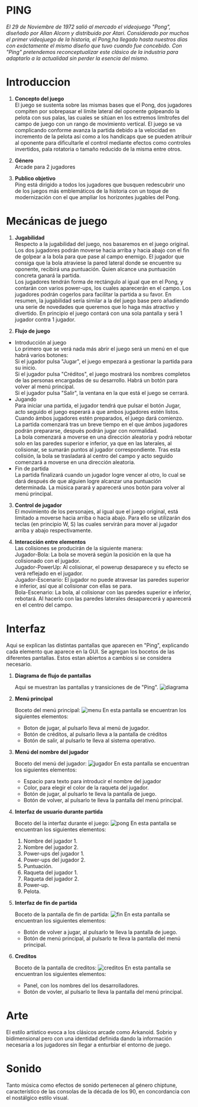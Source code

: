 # PING
 *El 29 de Noviembre de 1972 salió al mercado el videojuego "Pong", diseñado por Allan Alcorn y distribuido por Atari. Considerado por muchos el primer videojuego de la historia, el Pong,ha llegado hasta nuestros días con exáctamente el mismo diseño que tuvo cuando fue concebido. Con "Ping" pretendemos reconceptualizar este clásico de la industria para adaptarlo a la actualidad sin perder la esencia del mismo.*
# Introduccion

1. **Concepto del juego**  
  El juego se sustenta sobre las mismas bases que el Pong, dos jugadores compiten por sobrepasar el límite lateral del oponente golpeando la pelota con sus palas, las cuales se sitúan en los extremos limítrofes del campo de juego con un rango de movimiento vertical. El juego se va complicando conforme avanza la partida debido a la velocidad en incremento de la pelota así como a los handicaps que se pueden atribuir al oponente para dificultarle el control mediante efectos como controles invertidos, pala rotatoria o tamaño reducido de la misma entre otros. 

2. **Género**  
  Arcade para 2 jugadores

3. **Publico objetivo**  
  Ping está dirigido a todos los jugadores que busquen redescubrir uno de los juegos más emblemáticos de la historia con un toque de  modernización con el que ampliar los horizontes jugables del Pong.
  


# Mecánicas de juego

1. **Jugabilidad**  
  Respecto a la jugabilidad del juego, nos basaremos en el juego original. Los dos jugadores podrán moverse hacia arriba y hacia abajo con el fin de golpear a la bola para que pase al campo enemigo. El jugador que consiga que la bola atraviese la pared lateral donde se encuentre su oponente, recibirá una puntuación. Quien alcance una puntuación concreta ganará la partida.  
Los jugadores tendrán forma de rectángulo al igual que en el Pong, y contarán con varios power-ups, los cuales aparecerán en el campo. Los jugadores podrán cogerlos para facilitar la partida a su favor. En resumen, la jugabilidad sería similar a la del juego base pero añadiendo una serie de novedades que queremos que lo haga más atractivo y divertido. En principio el juego contará con una sola pantalla y será 1 jugador contra 1 jugador.  

2. **Flujo de juego**  
  * Introducción al juego  
       Lo primero que se verá nada más abrir el juego será un menú en el que habrá varios botones:  
     Si el jugador pulsa "Jugar", el juego empezará a gestionar la partida para su inicio.  
     Si el jugador pulsa "Créditos", el juego mostrará los nombres completos de las personas encargadas de su desarrollo. Habrá un botón      para volver al menú principal.  
     Si el jugador pulsa "Salir", la ventana en la que está el juego se cerrará.  
  * Jugando  
       Para iniciar una partida, el jugador tendrá que pulsar el botón Jugar, acto seguido el juego esperará a que ambos jugadores estén      listos. Cuando ámbos jugadores estén preparados, el juego dará comienzo.  
     La partida comenzará tras un breve tiempo en el que ámbos jugadores podrán prepararse, después podrán jugar con normalidad.  
     La bola comenzará a moverse en una dirección aleatoria y podrá rebotar solo en las paredes superior e inferior, ya que en las            laterales, al colisionar, se sumarán puntos al jugador correspondiente. Tras esta colisión, la bola se trasladará al centro del          campo y acto seguido comenzará a moverse en una dirección aleatoria.  
  * Fin de partida  
       La partida finalizará cuando un jugador logre vencer al otro, lo cual se dará después de que alguien logre alcanzar una                puntuación determinada. La música parará y aparecerá unos botón para volver al menú principal.  

3. **Control de jugador**  
  El movimiento de los personajes, al igual que el juego original, está limitado a moverse hacia arriba o hacia abajo. Para ello se utilizarán dos teclas (en principio W, S) las cuales servirán para mover al jugador arriba y abajo respectivamente.  

4. **Interacción entre elementos**  
  Las colisiones se producirán de la siguiente manera:  
Jugador-Bola: La bola se moverá según la posición en la que ha colisionado con el jugador.  
Jugador-PowerUp: Al colisionar, el powerup desaparece y su efecto se verá reflejado en el jugador.  
Jugador-Escenario: El jugador no puede atravesar las paredes superior e inferior, así que al colisionar con ellas se para.  
Bola-Escenario: La bola, al colisionar con las paredes superior e inferior, rebotará. Al hacerlo con las paredes laterales               desaparecerá y aparecerá en el centro del campo.  



# Interfaz
  Aqui se explican las distintas pantallas que aparecen en "Ping", explicando cada elemento que aparece en la GUI. Se agregan los bocetos de las diferentes pantallas. Estos estan abiertos a cambios si se considera necesario.
1. **Diagrama de flujo de pantallas**

      Aqui se muestran las pantallas y transiciones de de "Ping".
![diagrama](https://user-images.githubusercontent.com/43405647/45929656-1af21c00-bf55-11e8-8300-f0f32e789c5b.png)

2. **Menú principal**

   Boceto del menú principal:
   ![menu](https://user-images.githubusercontent.com/43405647/45929865-e338a380-bf57-11e8-903b-911c6ef1d29a.png)
   En esta pantalla se encuentran los siguientes elementos:
    * Boton de jugar, al pulsarlo lleva al menú de jugador.
    * Botón de créditos, al pulsarlo lleva a la pantalla de créditos
    * Botón de salir, al pulsarlo te lleva al sistema operativo.
  
3. **Menú del nombre del jugador**

   Boceto del menú del jugador:
   ![jugador](https://user-images.githubusercontent.com/43405647/45929876-fb102780-bf57-11e8-9c6f-0929157dcd1e.png)
   En esta pantalla se encuentran los siguientes elementos:
    * Espacio para texto para introducir el nombre del jugador
    * Color, para elegir el color de la raqueta del jugador.
    * Botón de jugar, al pulsarlo te lleva la pantalla de juego.
    * Botón de volver, al pulsarlo te lleva la pantalla del menú principal.
    
4. **Interfaz de usuario durante partida**

   Boceto del la interfaz durante el juego:
   ![pong](https://user-images.githubusercontent.com/43405647/45929981-4b3bb980-bf59-11e8-9fac-06adec54a390.png)
   En esta pantalla se encuentran los siguientes elementos:
    1. Nombre del jugador 1.
    2. Nombre del jugador 2.
    3. Power-ups del jugador 1.
    4. Power-ups del jugador 2.
    5. Puntuación.
    6. Raqueta del jugador 1.
    7. Raqueta del jugador 2.
    8. Power-up.
    9. Pelota.


5. **Interfaz de fin de partida**

   Boceto de la pantalla de fin de partida:
   ![fin](https://user-images.githubusercontent.com/43405647/45929886-2135c780-bf58-11e8-85eb-e22c3f12d175.png)
   En esta pantalla se encuentran los siguientes elementos:
    * Botón de volver a jugar, al pulsarlo te lleva la pantalla de juego.
    * Botón de menú principal, al pulsarlo te lleva la pantalla del menú principal.
6. **Creditos**

   Boceto de la pantalla de creditos:
   ![creditos](https://user-images.githubusercontent.com/43405647/45929882-1418d880-bf58-11e8-98d8-f328adcee8d2.png)
   En esta pantalla se encuentran los siguientes elementos:
    * Panel, con los nombres del los desarrolladores.
    * Botón de vovler, al pulsarlo te lleva la pantalla del menú principal.


# Arte  
El estilo artístico evoca a los clásicos arcade como Arkanoid. Sobrio y bidimensional pero con una identidad
definida dando la información necesaria a los jugadores sin llegar a enturbiar el entorno de juego. 

# Sonido  
Tanto música como efectos de sonido pertenecen al género chiptune, característico de las consolas de la década de los 90, en concordancia con el nostálgico estilo visual.

